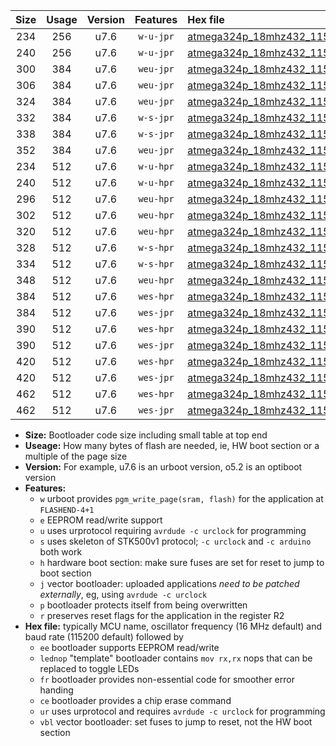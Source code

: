 |Size|Usage|Version|Features|Hex file|
|:-:|:-:|:-:|:-:|:--|
|234|256|u7.6|`w-u-jpr`|[atmega324p_18mhz432_115200bps_ur_vbl.hex](https://raw.githubusercontent.com/stefanrueger/urboot/main/atmega324p_18mhz432_115200bps_ur_vbl.hex)|
|240|256|u7.6|`w-u-jpr`|[atmega324p_18mhz432_115200bps_lednop_ur_vbl.hex](https://raw.githubusercontent.com/stefanrueger/urboot/main/atmega324p_18mhz432_115200bps_lednop_ur_vbl.hex)|
|300|384|u7.6|`weu-jpr`|[atmega324p_18mhz432_115200bps_ee_ur_vbl.hex](https://raw.githubusercontent.com/stefanrueger/urboot/main/atmega324p_18mhz432_115200bps_ee_ur_vbl.hex)|
|306|384|u7.6|`weu-jpr`|[atmega324p_18mhz432_115200bps_ee_lednop_ur_vbl.hex](https://raw.githubusercontent.com/stefanrueger/urboot/main/atmega324p_18mhz432_115200bps_ee_lednop_ur_vbl.hex)|
|324|384|u7.6|`weu-jpr`|[atmega324p_18mhz432_115200bps_ee_lednop_fr_ur_vbl.hex](https://raw.githubusercontent.com/stefanrueger/urboot/main/atmega324p_18mhz432_115200bps_ee_lednop_fr_ur_vbl.hex)|
|332|384|u7.6|`w-s-jpr`|[atmega324p_18mhz432_115200bps_vbl.hex](https://raw.githubusercontent.com/stefanrueger/urboot/main/atmega324p_18mhz432_115200bps_vbl.hex)|
|338|384|u7.6|`w-s-jpr`|[atmega324p_18mhz432_115200bps_lednop_vbl.hex](https://raw.githubusercontent.com/stefanrueger/urboot/main/atmega324p_18mhz432_115200bps_lednop_vbl.hex)|
|352|384|u7.6|`weu-jpr`|[atmega324p_18mhz432_115200bps_ee_lednop_fr_ce_ur_vbl.hex](https://raw.githubusercontent.com/stefanrueger/urboot/main/atmega324p_18mhz432_115200bps_ee_lednop_fr_ce_ur_vbl.hex)|
|234|512|u7.6|`w-u-hpr`|[atmega324p_18mhz432_115200bps_ur.hex](https://raw.githubusercontent.com/stefanrueger/urboot/main/atmega324p_18mhz432_115200bps_ur.hex)|
|240|512|u7.6|`w-u-hpr`|[atmega324p_18mhz432_115200bps_lednop_ur.hex](https://raw.githubusercontent.com/stefanrueger/urboot/main/atmega324p_18mhz432_115200bps_lednop_ur.hex)|
|296|512|u7.6|`weu-hpr`|[atmega324p_18mhz432_115200bps_ee_ur.hex](https://raw.githubusercontent.com/stefanrueger/urboot/main/atmega324p_18mhz432_115200bps_ee_ur.hex)|
|302|512|u7.6|`weu-hpr`|[atmega324p_18mhz432_115200bps_ee_lednop_ur.hex](https://raw.githubusercontent.com/stefanrueger/urboot/main/atmega324p_18mhz432_115200bps_ee_lednop_ur.hex)|
|320|512|u7.6|`weu-hpr`|[atmega324p_18mhz432_115200bps_ee_lednop_fr_ur.hex](https://raw.githubusercontent.com/stefanrueger/urboot/main/atmega324p_18mhz432_115200bps_ee_lednop_fr_ur.hex)|
|328|512|u7.6|`w-s-hpr`|[atmega324p_18mhz432_115200bps.hex](https://raw.githubusercontent.com/stefanrueger/urboot/main/atmega324p_18mhz432_115200bps.hex)|
|334|512|u7.6|`w-s-hpr`|[atmega324p_18mhz432_115200bps_lednop.hex](https://raw.githubusercontent.com/stefanrueger/urboot/main/atmega324p_18mhz432_115200bps_lednop.hex)|
|348|512|u7.6|`weu-hpr`|[atmega324p_18mhz432_115200bps_ee_lednop_fr_ce_ur.hex](https://raw.githubusercontent.com/stefanrueger/urboot/main/atmega324p_18mhz432_115200bps_ee_lednop_fr_ce_ur.hex)|
|384|512|u7.6|`wes-hpr`|[atmega324p_18mhz432_115200bps_ee.hex](https://raw.githubusercontent.com/stefanrueger/urboot/main/atmega324p_18mhz432_115200bps_ee.hex)|
|384|512|u7.6|`wes-jpr`|[atmega324p_18mhz432_115200bps_ee_vbl.hex](https://raw.githubusercontent.com/stefanrueger/urboot/main/atmega324p_18mhz432_115200bps_ee_vbl.hex)|
|390|512|u7.6|`wes-hpr`|[atmega324p_18mhz432_115200bps_ee_lednop.hex](https://raw.githubusercontent.com/stefanrueger/urboot/main/atmega324p_18mhz432_115200bps_ee_lednop.hex)|
|390|512|u7.6|`wes-jpr`|[atmega324p_18mhz432_115200bps_ee_lednop_vbl.hex](https://raw.githubusercontent.com/stefanrueger/urboot/main/atmega324p_18mhz432_115200bps_ee_lednop_vbl.hex)|
|420|512|u7.6|`wes-hpr`|[atmega324p_18mhz432_115200bps_ee_lednop_fr.hex](https://raw.githubusercontent.com/stefanrueger/urboot/main/atmega324p_18mhz432_115200bps_ee_lednop_fr.hex)|
|420|512|u7.6|`wes-jpr`|[atmega324p_18mhz432_115200bps_ee_lednop_fr_vbl.hex](https://raw.githubusercontent.com/stefanrueger/urboot/main/atmega324p_18mhz432_115200bps_ee_lednop_fr_vbl.hex)|
|462|512|u7.6|`wes-hpr`|[atmega324p_18mhz432_115200bps_ee_lednop_fr_ce.hex](https://raw.githubusercontent.com/stefanrueger/urboot/main/atmega324p_18mhz432_115200bps_ee_lednop_fr_ce.hex)|
|462|512|u7.6|`wes-jpr`|[atmega324p_18mhz432_115200bps_ee_lednop_fr_ce_vbl.hex](https://raw.githubusercontent.com/stefanrueger/urboot/main/atmega324p_18mhz432_115200bps_ee_lednop_fr_ce_vbl.hex)|

- **Size:** Bootloader code size including small table at top end
- **Useage:** How many bytes of flash are needed, ie, HW boot section or a multiple of the page size
- **Version:** For example, u7.6 is an urboot version, o5.2 is an optiboot version
- **Features:**
  + `w` urboot provides `pgm_write_page(sram, flash)` for the application at `FLASHEND-4+1`
  + `e` EEPROM read/write support
  + `u` uses urprotocol requiring `avrdude -c urclock` for programming
  + `s` uses skeleton of STK500v1 protocol; `-c urclock` and `-c arduino` both work
  + `h` hardware boot section: make sure fuses are set for reset to jump to boot section
  + `j` vector bootloader: uploaded applications *need to be patched externally*, eg, using `avrdude -c urclock`
  + `p` bootloader protects itself from being overwritten
  + `r` preserves reset flags for the application in the register R2
- **Hex file:** typically MCU name, oscillator frequency (16 MHz default) and baud rate (115200 default) followed by
  + `ee` bootloader supports EEPROM read/write
  + `lednop` "template" bootloader contains `mov rx,rx` nops that can be replaced to toggle LEDs
  + `fr` bootloader provides non-essential code for smoother error handing
  + `ce` bootloader provides a chip erase command
  + `ur` uses urprotocol and requires `avrdude -c urclock` for programming
  + `vbl` vector bootloader: set fuses to jump to reset, not the HW boot section
